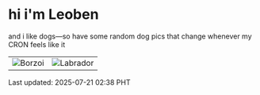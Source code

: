 # hi i'm Leoben

and i like dogs—so have some random dog pics that change whenever my CRON feels like it

|  |  |
|--------|----------|
| ![Borzoi](https://random-dog-vercel.vercel.app/api/random-borzoi?v=1753036713) | ![Labrador](https://random-dog-vercel.vercel.app/api/random-labrador?v=1753036713) |

Last updated: 2025-07-21 02:38 PHT
